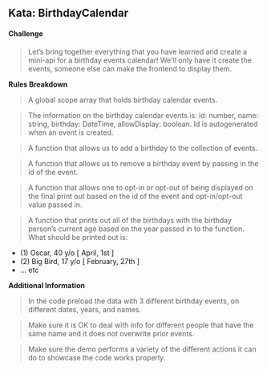 ## Kata: BirthdayCalendar

#### Challenge

> Let’s bring together everything that you have learned and create a mini-api for a birthday events calendar! We'll only have it create the events, someone else can make the frontend to display them.

**Rules Breakdown**

> A global scope array that holds birthday calendar events.

> The information on the birthday calendar events is: id: number, name: string, birthday: DateTime, allowDisplay: boolean. Id is autogenerated when an event is created.

> A function that allows us to add a birthday to the collection of events.

> A function that allows us to remove a birthday event by passing in the id of the event.

> A function that allows one to opt-in or opt-out of being displayed on the final print out based on the id of the event and opt-in/opt-out value passed in.

> A function that prints out all of the birthdays with the birthday person’s current age based on the year passed in to the function. What should be printed out is:
- (1) Oscar, 40 y/o [ April, 1st ]
- (2) Big Bird, 17 y/o [ February, 27th ]
- … etc

**Additional Information**

> In the code preload the data with 3 different birthday events, on different dates, years, and names.

> Make sure it is OK to deal with info for different people that have the same name and it does not overwrite prior events.

> Make sure the demo performs a variety of the different actions it can do to showcase the code works properly.